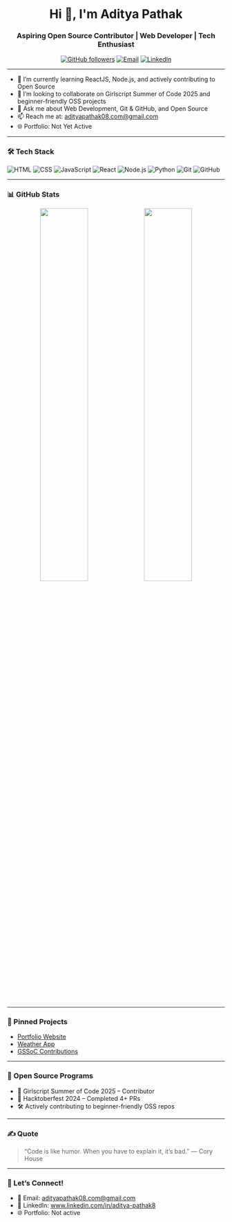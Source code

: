 
<h1 align="center">Hi 👋, I'm Aditya Pathak</h1>
<h3 align="center">Aspiring Open Source Contributor | Web Developer | Tech Enthusiast</h3>

<p align="center">
  <a href="https://github.com/pathakaditya8"><img src="https://img.shields.io/github/followers/pathakaditya8?label=Follow&style=social" alt="GitHub followers"></a>
  <a href="mailto:your.email@example.com"><img src="https://img.shields.io/badge/Email-D14836?style=flat&logo=gmail&logoColor=white" alt="Email"></a>
  <a href="https://www.linkedin.com/in/aditya-pathak8"><img src="https://img.shields.io/badge/LinkedIn-blue?style=flat&logo=linkedin&logoColor=white" alt="LinkedIn"></a>
</p>

---

- 🌱 I’m currently learning ReactJS, Node.js, and actively contributing to Open Source
- 👯 I’m looking to collaborate on Girlscript Summer of Code 2025 and beginner-friendly OSS projects
- 💬 Ask me about Web Development, Git & GitHub, and Open Source
- 📫 Reach me at: adityapathak08.com@gmail.com
- 🌐 Portfolio: Not Yet Active

---

### 🛠️ Tech Stack
![HTML](https://img.shields.io/badge/HTML5-E34F26?style=flat&logo=html5&logoColor=white)
![CSS](https://img.shields.io/badge/CSS3-1572B6?style=flat&logo=css3&logoColor=white)
![JavaScript](https://img.shields.io/badge/JavaScript-F7DF1E?style=flat&logo=javascript&logoColor=black)
![React](https://img.shields.io/badge/React-20232A?style=flat&logo=react&logoColor=61DAFB)
![Node.js](https://img.shields.io/badge/Node.js-339933?style=flat&logo=nodedotjs&logoColor=white)
![Python](https://img.shields.io/badge/Python-3776AB?style=flat&logo=python&logoColor=white)
![Git](https://img.shields.io/badge/Git-F05032?style=flat&logo=git&logoColor=white)
![GitHub](https://img.shields.io/badge/GitHub-181717?style=flat&logo=github&logoColor=white)

---

### 📊 GitHub Stats

<p align="center">
  <img src="https://github-readme-stats.vercel.app/api?username=pathakaditya8&show_icons=true&theme=tokyonight" width="47%" />
  <img src="https://streak-stats.demolab.com/?user=pathakaditya8&theme=tokyonight" width="47%" />
</p>

---

### 📌 Pinned Projects
- [Portfolio Website](https://pathakaditya8.github.io/portfolio/)
- [Weather App](https://github.com/pathakaditya8/weather_flask_app)
- [GSSoC Contributions](https://github.com/pathakaditya8/gssoc-projects)

---

### 🌱 Open Source Programs
- 🌟 Girlscript Summer of Code 2025 – Contributor
- 🎃 Hacktoberfest 2024 – Completed 4+ PRs
- 🛠️ Actively contributing to beginner-friendly OSS repos

---

### ✍️ Quote
> “Code is like humor. When you have to explain it, it’s bad.” — Cory House

---

### 🤝 Let’s Connect!
- 📧 Email: adityapathak08.com@gmail.com
- 💼 LinkedIn: www.linkedin.com/in/aditya-pathak8
- 🌐 Portfolio: Not active
